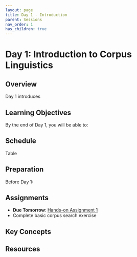 ```yaml
---
layout: page
title: Day 1 - Introduction
parent: Sessions
nav_order: 1
has_children: true
---
```


# Day 1: Introduction to Corpus Linguistics

## Overview

Day 1 introduces 

## Learning Objectives

By the end of Day 1, you will be able to:


## Schedule

Table

## Preparation

Before Day 1:

## Assignments

- **Due Tomorrow**: [Hands-on Assignment 1](../../assignments/hands-on-1/)
- Complete basic corpus search exercise

## Key Concepts


## Resources

